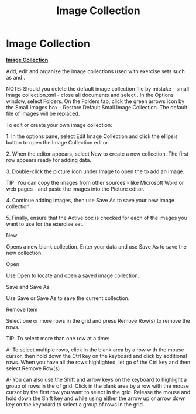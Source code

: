 ﻿---
title: Image Collection
category: reference
---

# Image Collection

**<u>Image Collection</u>**

Add, edit and organize the image collections used with exercise sets such as and .

NOTE: Should you delete the default image collection file by mistake - small image collection.xml - close all documents and select . In the Options window, select Folders. On the Folders tab, click the green arrows icon by the Small Images box - Restore Default Small Image Collection. The default file of images will be replaced.

To edit or create your own image collection:

1\. In the options pane, select Edit Image Collection and click the ellipsis button to open the Image Collection editor.

2\. When the editor appears, select New to create a new collection. The first row appears ready for adding data.

3\. Double-click the picture icon under Image to open the to add an image.

TIP: You can copy the images from other sources - like Microsoft Word or web pages - and paste the images into the Picture editor.

4\. Continue adding images, then use Save As to save your new image collection.

5\. Finally, ensure that the Active box is checked for each of the images you want to use for the exercise set.

New

Opens a new blank collection. Enter your data and use Save As to save the new collection.

Open

Use Open to locate and open a saved image collection.

Save and Save As

Use Save or Save As to save the current collection.

Remove Item

Select one or more rows in the grid and press Remove Row(s) to remove the rows.

TIP: To select more than one row at a time:

Â· To select multiple rows, click in the blank area by a row with the mouse cursor, then hold down the Ctrl key on the keyboard and click by additional rows. When you have all the rows highlighted, let go of the Ctrl key and then select Remove Row(s)

Â· You can also use the Shift and arrow keys on the keyboard to highlight a group of rows in the of grid. Click in the blank area by a row with the mouse cursor by the first row you want to select in the grid. Release the mouse and hold down the Shift key and while using either the arrow up or arrow down key on the keyboard to select a group of rows in the grid.
